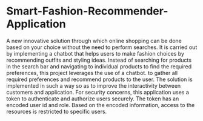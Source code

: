 # Smart-Fashion-Recommender-Application
A new innovative solution through which online shopping can be done based on your choice without the need to perform searches.
It is carried out by implementing a chatbot that helps users to make fashion choices by recommending outfits and styling ideas. 
Instead of searching for products in the search bar and navigating to individual products to find the required preferences, 
this project leverages the use of a chatbot.
to gather all required preferences and recommend products to the user. 
The solution is implemented in such a way so as to improve the interactivity between customers and application. 
For security concerns, this application uses a token to authenticate and authorize users securely. 
The token has an encoded user id and role. Based on the encoded information, access to the resources is restricted to specific users.
